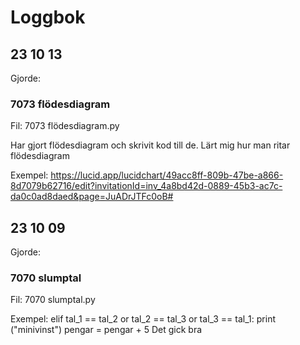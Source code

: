 Loggbok
===========
23 10 13
----------
Gjorde:
### 7073 flödesdiagram
Fil: 7073 flödesdiagram.py

Har gjort flödesdiagram och skrivit kod till de.
Lärt mig hur man ritar flödesdiagram

Exempel:
https://lucid.app/lucidchart/49acc8ff-809b-47be-a866-8d7079b62716/edit?invitationId=inv_4a8bd42d-0889-45b3-ac7c-da0c0ad8daed&page=JuADrJTFc0oB#

23 10 09
-----------
Gjorde:
### 7070 slumptal
Fil: 7070 slumptal.py

Exempel:
    elif tal_1 == tal_2 or tal_2 == tal_3 or tal_3 == tal_1:
        print ("minivinst")
        pengar = pengar + 5
Det gick bra
